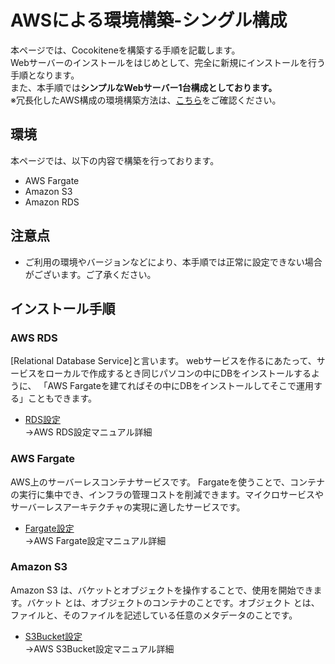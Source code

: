 # AWSによる環境構築-シングル構成
本ページでは、Cocokiteneを構築する手順を記載します。  
Webサーバーのインストールをはじめとして、完全に新規にインストールを行う手順となります。  
また、本手順では**シンプルなWebサーバー1台構成としております。**  
※冗長化したAWS構成の環境構築方法は、[こちら](/ja/install_aws)をご確認ください。

## 環境
本ページでは、以下の内容で構築を行っております。  
- AWS Fargate
- Amazon S3
- Amazon RDS


## 注意点

- ご利用の環境やバージョンなどにより、本手順では正常に設定できない場合がございます。ご了承ください。


## インストール手順

### AWS RDS
[Relational Database Service]と言います。
webサービスを作るにあたって、サービスをローカルで作成するとき同じパソコンの中にDBをインストールするように、
「AWS Fargateを建てればその中にDBをインストールしてそこで運用する」こともできます。
- [RDS設定](/ja/install_aws_rds)  
→AWS RDS設定マニュアル詳細

### AWS Fargate
AWS上のサーバーレスコンテナサービスです。
Fargateを使うことで、コンテナの実行に集中でき、インフラの管理コストを削減できます。マイクロサービスやサーバーレスアーキテクチャの実現に適したサービスです。

- [Fargate設定](/ja/install_aws_fargate)  
→AWS Fargate設定マニュアル詳細

### Amazon S3
Amazon S3 は、バケットとオブジェクトを操作することで、使用を開始できます。バケット とは、オブジェクトのコンテナのことです。オブジェクト とは、ファイルと、そのファイルを記述している任意のメタデータのことです。

- [S3Bucket設定](/ja/install_aws_s3)  
→AWS S3Bucket設定マニュアル詳細

